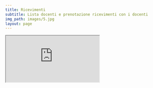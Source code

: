 ```yaml
---
title: Ricevimenti
subtitle: Lista docenti e prenotazione ricevimenti con i docenti
img_path: images/5.jpg
layout: page
---
```


<iframe src="https://docs.google.com/spreadsheets/d/e/2PACX-1vQrYJjQsSSPnI0n7lTISfwtnz39KiFVoMkEYepCQNHHil_LcVil2DAGzdVo5I5_wqHHFTB_Odx0hpcL/pubhtml?widget=true&amp;headers=false"></iframe>